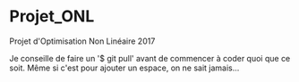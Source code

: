 # Projet_ONL
Projet d'Optimisation Non Linéaire 2017

Je conseille de faire un '$ git pull' avant de commencer à coder quoi que ce soit.
Même si c'est pour ajouter un espace, on ne sait jamais...
